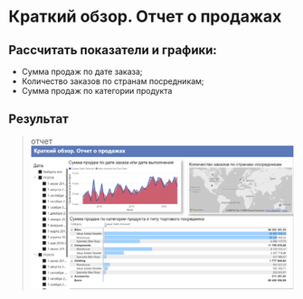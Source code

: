 # Краткий обзор. Отчет о продажах

## Рассчитать показатели и графики:
* Cумма продаж по дате заказа;
* Количество заказов по странам посредникам;
* Сумма продаж по категории продукта

## Результат
> отчет
![Изображение](full_report.png)
